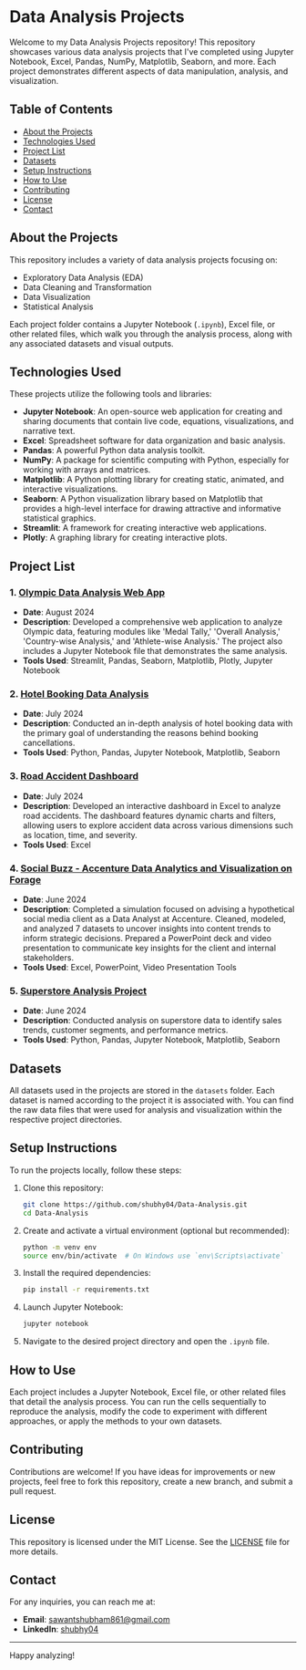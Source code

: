 # Data Analysis Projects

Welcome to my Data Analysis Projects repository! This repository showcases various data analysis projects that I've completed using Jupyter Notebook, Excel, Pandas, NumPy, Matplotlib, Seaborn, and more. Each project demonstrates different aspects of data manipulation, analysis, and visualization.

## Table of Contents
- [About the Projects](#about-the-projects)
- [Technologies Used](#technologies-used)
- [Project List](#project-list)
- [Datasets](#datasets)
- [Setup Instructions](#setup-instructions)
- [How to Use](#how-to-use)
- [Contributing](#contributing)
- [License](#license)
- [Contact](#contact)

## About the Projects

This repository includes a variety of data analysis projects focusing on:
- Exploratory Data Analysis (EDA)
- Data Cleaning and Transformation
- Data Visualization
- Statistical Analysis

Each project folder contains a Jupyter Notebook (`.ipynb`), Excel file, or other related files, which walk you through the analysis process, along with any associated datasets and visual outputs.

## Technologies Used

These projects utilize the following tools and libraries:

- **Jupyter Notebook**: An open-source web application for creating and sharing documents that contain live code, equations, visualizations, and narrative text.
- **Excel**: Spreadsheet software for data organization and basic analysis.
- **Pandas**: A powerful Python data analysis toolkit.
- **NumPy**: A package for scientific computing with Python, especially for working with arrays and matrices.
- **Matplotlib**: A Python plotting library for creating static, animated, and interactive visualizations.
- **Seaborn**: A Python visualization library based on Matplotlib that provides a high-level interface for drawing attractive and informative statistical graphics.
- **Streamlit**: A framework for creating interactive web applications.
- **Plotly**: A graphing library for creating interactive plots.

## Project List

### 1. [Olympic Data Analysis Web App](./Olympic_Data_Analysis)
- **Date**: August 2024
- **Description**: Developed a comprehensive web application to analyze Olympic data, featuring modules like 'Medal Tally,' 'Overall Analysis,' 'Country-wise Analysis,' and 'Athlete-wise Analysis.' The project also includes a Jupyter Notebook file that demonstrates the same analysis.
- **Tools Used**: Streamlit, Pandas, Seaborn, Matplotlib, Plotly, Jupyter Notebook

### 2. [Hotel Booking Data Analysis](./Hotel_Booking_Data_Analysis)
- **Date**: July 2024
- **Description**: Conducted an in-depth analysis of hotel booking data with the primary goal of understanding the reasons behind booking cancellations.
- **Tools Used**: Python, Pandas, Jupyter Notebook, Matplotlib, Seaborn

### 3. [Road Accident Dashboard](./Road_Accident_Dashboard)
- **Date**: July 2024
- **Description**: Developed an interactive dashboard in Excel to analyze road accidents. The dashboard features dynamic charts and filters, allowing users to explore accident data across various dimensions such as location, time, and severity.
- **Tools Used**: Excel

### 4. [Social Buzz - Accenture Data Analytics and Visualization on Forage](./Social_Buzz_Accenture)
- **Date**: June 2024
- **Description**: Completed a simulation focused on advising a hypothetical social media client as a Data Analyst at Accenture. Cleaned, modeled, and analyzed 7 datasets to uncover insights into content trends to inform strategic decisions. Prepared a PowerPoint deck and video presentation to communicate key insights for the client and internal stakeholders.
- **Tools Used**: Excel, PowerPoint, Video Presentation Tools

### 5. [Superstore Analysis Project](./Superstore_Analysis_Project)
- **Date**: June 2024
- **Description**: Conducted analysis on superstore data to identify sales trends, customer segments, and performance metrics.
- **Tools Used**: Python, Pandas, Jupyter Notebook, Matplotlib, Seaborn

## Datasets

All datasets used in the projects are stored in the `datasets` folder. Each dataset is named according to the project it is associated with. You can find the raw data files that were used for analysis and visualization within the respective project directories.

## Setup Instructions

To run the projects locally, follow these steps:

1. Clone this repository:
    ```bash
    git clone https://github.com/shubhy04/Data-Analysis.git
    cd Data-Analysis
    ```

2. Create and activate a virtual environment (optional but recommended):
    ```bash
    python -m venv env
    source env/bin/activate  # On Windows use `env\Scripts\activate`
    ```

3. Install the required dependencies:
    ```bash
    pip install -r requirements.txt
    ```

4. Launch Jupyter Notebook:
    ```bash
    jupyter notebook
    ```

5. Navigate to the desired project directory and open the `.ipynb` file.

## How to Use

Each project includes a Jupyter Notebook, Excel file, or other related files that detail the analysis process. You can run the cells sequentially to reproduce the analysis, modify the code to experiment with different approaches, or apply the methods to your own datasets.

## Contributing

Contributions are welcome! If you have ideas for improvements or new projects, feel free to fork this repository, create a new branch, and submit a pull request.

## License

This repository is licensed under the MIT License. See the [LICENSE](./LICENSE) file for more details.

## Contact

For any inquiries, you can reach me at:
- **Email**: sawantshubham861@gmail.com
- **LinkedIn**: [shubhy04](https://linkedin.com/in/shubhy04)

---

Happy analyzing!
